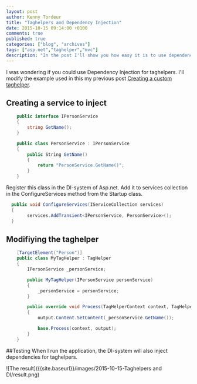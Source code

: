 ```yaml
---
layout: post
author: Kenny Tordeur
title: "Taghelpers and Dependency Injection"
date: 2015-10-15 09:14:00 +0100
comments: true
published: true
categories: ["blog", "archives"]
tags: ["asp.net","taghelper","mvc"]
description: "In the post I'll show you how easy it is to use dependency injection in an Asp.net mvc taghelper."
---
```


I was wondering if you could use Dependency Injection for taghelpers. I'll modify the example used in this my previous post [Creating a custom taghelper]({{site.baseurl}}/post/2015/10/14/creating-a-custom-taghelper).

## Creating a service to inject
```csharp
    public interface IPersonService
    {
        string GetName();
    }

    public class PersonService : IPersonService
    {
        public String GetName()
        {
            return "PersonService.GetName()";
        }
    }
```

Register this class in the DI-system of Asp.net. Add it to services collection in the ConfigureServices method from the Startup class.

```csharp
  public void ConfigureServices(IServiceCollection services)
  {
        services.AddTransient<IPersonService, PersonService>();
  }
```

## Modifiying the taghelper
```csharp
    [TargetElement("Person")]
    public class MyTagHelper : TagHelper
    {
        IPersonService _personService;

        public MyTagHelper(IPersonService personService)
        {
            _personService = personService;
        }

        public override void Process(TagHelperContext context, TagHelperOutput output)
        {
            output.Content.SetContent(_personService.GetName());

            base.Process(context, output);
        }
    }
```

##Testing
When I run the application, the DI-system will also inject dependencies for taghelpers.

![The result]({{site.baseurl}}/images/2015-10-15-Taghelpers and DI/result.png)



